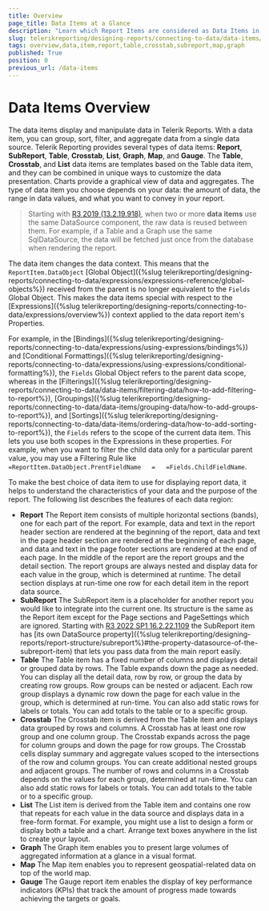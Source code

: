 ```yaml
---
title: Overview
page_title: Data Items at a Glance
description: "Learn which Report Items are considered as Data Items in Telerik Reporting, why they are unique and more about their specifics."
slug: telerikreporting/designing-reports/connecting-to-data/data-items/overview
tags: overview,data,item,report,table,crosstab,subreport,map,graph
published: True
position: 0
previous_url: /data-items
---
```


# Data Items Overview

The data items display and manipulate data in Telerik Reports. With a data item, you can group, sort, filter, and aggregate data from a single data source. Telerik Reporting provides several types of data items: __Report__, __SubReport__, __Table__, __Crosstab__, __List__, __Graph__, __Map__, and __Gauge__. The __Table__, __Crosstab__, and __List__ data items are templates based on the Table data item, and they can be combined in unique ways to customize the data presentation. Charts provide a graphical view of data and aggregates. The type of data item you choose depends on your data: the amount of data, the range in data values, and what you want to convey in your report.

> Starting with [R3 2019 (13.2.19.918)](https://www.telerik.com/support/whats-new/reporting/release-history/progress-telerik-reporting-r3-2019-13-2-19-918), when two or more __data items__ use the same DataSource component, the raw data is reused between them. For example, if a Table and a Graph use the same SqlDataSource, the data will be fetched just once from the database when rendering the report.

The data item changes the data context. This means that the `ReportItem.DataObject` [Global Object]({%slug telerikreporting/designing-reports/connecting-to-data/expressions/expressions-reference/global-objects%}) received from the parent is no longer equivalent to the `Fields` Global Object. This makes the data items special with respect to the [Expressions]({%slug telerikreporting/designing-reports/connecting-to-data/expressions/overview%}) context applied to the data report item's Properties.

For example, in the [Bindings]({%slug telerikreporting/designing-reports/connecting-to-data/expressions/using-expressions/bindings%}) and [Conditional Formattings]({%slug telerikreporting/designing-reports/connecting-to-data/expressions/using-expressions/conditional-formatting%}), the `Fields` Global Object refers to the parent data scope, whereas in the [Filterings]({%slug telerikreporting/designing-reports/connecting-to-data/data-items/filtering-data/how-to-add-filtering-to-report%}), [Groupings]({%slug telerikreporting/designing-reports/connecting-to-data/data-items/grouping-data/how-to-add-groups-to-report%}), and [Sortings]({%slug telerikreporting/designing-reports/connecting-to-data/data-items/ordering-data/how-to-add-sorting-to-report%}), the `Fields` refers to the scope of the current data item. This lets you use both scopes in the Expressions in these properties. For example, when you want to filter the child data only for a particular parent value, you may use a Filtering Rule like `=ReportItem.DataObject.PrentFieldName	=	=Fields.ChildFieldName`.

To make the best choice of data item to use for displaying report data, it helps to understand the characteristics of your data and the purpose of the report. The following list describes the features of each data region:

* __Report__ The Report item consists of multiple horizontal sections (bands), one for each part of the report. For example, data and text in the report header section are rendered at the beginning of the report, data and text in the page header section are rendered at the beginning of each page, and data and text in the page footer sections are rendered at the end of each page. In the middle of the report are the report groups and the detail section. The report groups are always nested and display data for each value in the group, which is determined at runtime. The detail section displays at run-time one row for each detail item in the report data source.
* __SubReport__ The SubReport item is a placeholder for another report you would like to integrate into the current one. Its structure is the same as the Report item except for the Page sections and PageSettings which are ignored. Starting with [R3 2022 SP1 16.2.22.1109](https://www.telerik.com/support/whats-new/reporting/release-history/progress-telerik-reporting-r3-2022-sp1-16-2-22-1109) the SubReport item has [its own DataSource property]({%slug telerikreporting/designing-reports/report-structure/subreport%}#the-property-datasource-of-the-subreport-item) that lets you pass data from the main report easily.
* __Table__ The Table item has a fixed number of columns and displays detail or grouped data by rows. The Table expands down the page as needed. You can display all the detail data, row by row, or group the data by creating row groups. Row groups can be nested or adjacent. Each row group displays a dynamic row down the page for each value in the group, which is determined at run-time. You can also add static rows for labels or totals. You can add totals to the table or to a specific group.
* __Crosstab__ The Crosstab item is derived from the Table item and displays data grouped by rows and columns. A Crosstab has at least one row group and one column group. The Crosstab expands across the page for column groups and down the page for row groups. The Crosstab cells display summary and aggregate values scoped to the intersections of the row and column groups. You can create additional nested groups and adjacent groups. The number of rows and columns in a Crosstab depends on the values for each group, determined at run-time. You can also add static rows for labels or totals. You can add totals to the table or to a specific group.
* __List__ The List item is derived from the Table item and contains one row that repeats for each value in the data source and displays data in a free-form format. For example, you might use a list to design a form or display both a table and a chart. Arrange text boxes anywhere in the list to create your layout.
* __Graph__ The Graph item enables you to present large volumes of aggregated information at a glance in a visual format.
* __Map__ The Map item enables you to represent geospatial-related data on top of the world map.
* __Gauge__ The Gauge report item enables the display of key performance indicators (KPIs) that track the amount of progress made towards achieving the targets or goals.
